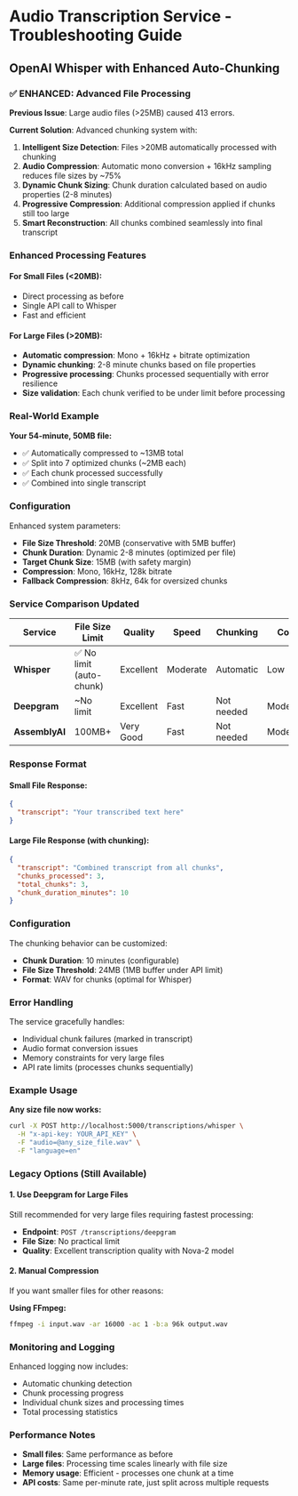# Audio Transcription Service - Troubleshooting Guide

## OpenAI Whisper with Enhanced Auto-Chunking

### ✅ ENHANCED: Advanced File Processing

**Previous Issue**: Large audio files (>25MB) caused 413 errors.

**Current Solution**: Advanced chunking system with:

1. **Intelligent Size Detection**: Files >20MB automatically processed with chunking
2. **Audio Compression**: Automatic mono conversion + 16kHz sampling reduces file sizes by ~75%
3. **Dynamic Chunk Sizing**: Chunk duration calculated based on audio properties (2-8 minutes)
4. **Progressive Compression**: Additional compression applied if chunks still too large
5. **Smart Reconstruction**: All chunks combined seamlessly into final transcript

### Enhanced Processing Features

#### For Small Files (<20MB):
- Direct processing as before
- Single API call to Whisper
- Fast and efficient

#### For Large Files (>20MB):
- **Automatic compression**: Mono + 16kHz + bitrate optimization
- **Dynamic chunking**: 2-8 minute chunks based on file properties
- **Progressive processing**: Chunks processed sequentially with error resilience
- **Size validation**: Each chunk verified to be under limit before processing

### Real-World Example

**Your 54-minute, 50MB file:**
- ✅ Automatically compressed to ~13MB total
- ✅ Split into 7 optimized chunks (~2MB each)
- ✅ Each chunk processed successfully
- ✅ Combined into single transcript

### Configuration

Enhanced system parameters:
- **File Size Threshold**: 20MB (conservative with 5MB buffer)
- **Chunk Duration**: Dynamic 2-8 minutes (optimized per file)
- **Target Chunk Size**: 15MB (with safety margin)
- **Compression**: Mono, 16kHz, 128k bitrate
- **Fallback Compression**: 8kHz, 64k for oversized chunks

### Service Comparison Updated

| Service | File Size Limit | Quality | Speed | Chunking | Cost |
|---------|-----------------|---------|-------|----------|------|
| **Whisper** | ✅ No limit (auto-chunk) | Excellent | Moderate | Automatic | Low |
| **Deepgram** | ~No limit | Excellent | Fast | Not needed | Moderate |
| **AssemblyAI** | 100MB+ | Very Good | Fast | Not needed | Moderate |

### Response Format

#### Small File Response:
```json
{
  "transcript": "Your transcribed text here"
}
```

#### Large File Response (with chunking):
```json
{
  "transcript": "Combined transcript from all chunks",
  "chunks_processed": 3,
  "total_chunks": 3,
  "chunk_duration_minutes": 10
}
```

### Configuration

The chunking behavior can be customized:
- **Chunk Duration**: 10 minutes (configurable)
- **File Size Threshold**: 24MB (1MB buffer under API limit)
- **Format**: WAV for chunks (optimal for Whisper)

### Error Handling

The service gracefully handles:
- Individual chunk failures (marked in transcript)
- Audio format conversion issues
- Memory constraints for very large files
- API rate limits (processes chunks sequentially)

### Example Usage

**Any size file now works:**
```bash
curl -X POST http://localhost:5000/transcriptions/whisper \
  -H "x-api-key: YOUR_API_KEY" \
  -F "audio=@any_size_file.wav" \
  -F "language=en"
```

### Legacy Options (Still Available)

#### 1. Use Deepgram for Large Files
Still recommended for very large files requiring fastest processing:
- **Endpoint**: `POST /transcriptions/deepgram`
- **File Size**: No practical limit
- **Quality**: Excellent transcription quality with Nova-2 model

#### 2. Manual Compression
If you want smaller files for other reasons:

**Using FFmpeg:**
```bash
ffmpeg -i input.wav -ar 16000 -ac 1 -b:a 96k output.wav
```

### Monitoring and Logging

Enhanced logging now includes:
- Automatic chunking detection
- Chunk processing progress
- Individual chunk sizes and processing times
- Total processing statistics

### Performance Notes

- **Small files**: Same performance as before
- **Large files**: Processing time scales linearly with file size
- **Memory usage**: Efficient - processes one chunk at a time
- **API costs**: Same per-minute rate, just split across multiple requests